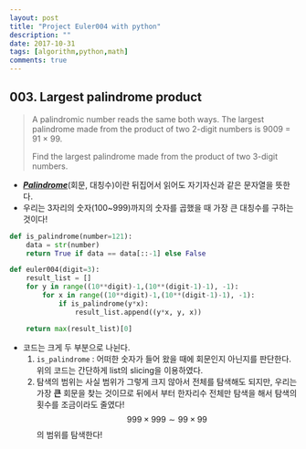 ```yaml
---
layout: post
title: "Project Euler004 with python"
description: ""
date: 2017-10-31
tags: [algorithm,python,math]
comments: true
---
```


## 003. Largest palindrome product

> A palindromic number reads the same both ways. The largest palindrome made from the product of two 2-digit numbers is 9009 = 91 × 99.
>
> Find the largest palindrome made from the product of two 3-digit numbers.
>
>

- [***Palindrome***](https://namu.wiki/w/회문)(회문, 대칭수)이란 뒤집어서 읽어도 자기자신과 같은 문자열을 뜻한다.
- 우리는 3자리의 숫자(100~999)까지의 숫자를 곱했을 때 가장 큰 대칭수를 구하는 것이다!

```python
def is_palindrome(number=121):
    data = str(number)
    return True if data == data[::-1] else False

def euler004(digit=3):
    result_list = []
    for y in range((10**digit)-1,(10**(digit-1)-1), -1):
        for x in range((10**digit)-1,(10**(digit-1)-1), -1):
            if is_palindrome(y*x):
                result_list.append((y*x, y, x))

    return max(result_list)[0]
```

- 코드는 크게 두 부분으로 나뉜다.
  1. `is_palindrome` : 어떠한 숫자가 들어 왔을 때에 회문인지 아닌지를 판단한다. 위의 코드는 간단하게 list의 slicing을 이용하였다.
  2. 탐색의 범위는 사실 범위가 그렇게 크지 않아서 전체를 탐색해도 되지만, 우리는 가장 **큰** 회문을 찾는 것이므로 뒤에서 부터 한자리수 전체만 탐색을 해서 탐색의 횟수를 조금이라도 줄였다! $$999\times999 \sim 99\times99$$의 범위를 탐색한다!
